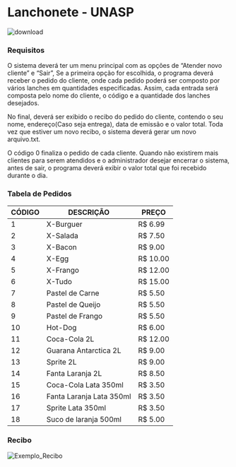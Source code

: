 # Lanchonete - UNASP
![download](https://user-images.githubusercontent.com/61668167/141977496-5ee071b3-267e-41ce-acb8-5d1d288a2308.png)

### Requisitos
O sistema deverá ter um menu principal com as opções de “Atender novo cliente” e “Sair”, Se a primeira opção for escolhida, o programa deverá receber o pedido do cliente, onde cada pedido poderá ser composto por vários lanches em quantidades especificadas. Assim, cada entrada será composta pelo nome do cliente, o código e a quantidade dos lanches desejados. 

No final, deverá ser exibido o recibo do pedido do cliente, contendo o seu nome, endereço(Caso seja entrega), data de emissão e o valor total. Toda vez que estiver um novo recibo, o sistema deverá gerar um novo arquivo.txt.

O código 0 finaliza o pedido de cada cliente. Quando não existirem mais clientes para serem atendidos e o administrador desejar encerrar o sistema, antes de sair, o programa deverá exibir o valor total que foi recebido durante o dia.

### Tabela de Pedidos

| CÓDIGO    |       DESCRIÇÃO                   |  PREÇO  |
| ----------| --------------------------------- | ------- |
|     1     |     X-Burguer                     | R$ 6.99 |
|     2     |     X-Salada                      | R$ 7.50 |
|     3     |     X-Bacon                       | R$ 9.00 |
|     4     |     X-Egg                         | R$ 10.00 |
|     5     |     X-Frango                      | R$ 12.00 |
|     6     |     X-Tudo                        | R$ 15.00 |
|     7     |     Pastel de Carne               | R$ 5.50 |
|     8     |     Pastel de Queijo              | R$ 5.50 |
|     9     |     Pastel de Frango              | R$ 5.50 |
|     10    |     Hot-Dog                       | R$ 6.00 |
|     11    |     Coca-Cola 2L                  | R$ 12.00 |
|     12    |     Guarana Antarctica 2L         | R$ 9.00 |
|     13    |     Sprite 2L                     | R$ 9.00 |
|     14    |     Fanta Laranja 2L              | R$ 8.50 |
|     15    |     Coca-Cola Lata 350ml          | R$ 3.50 |
|     16    |     Fanta Laranja Lata 350ml      | R$ 3.50 |
|     17    |     Sprite Lata 350ml             | R$ 3.50 |
|     18    |     Suco de laranja 500ml         | R$ 5.00 |

### Recibo

![Exemplo_Recibo](https://user-images.githubusercontent.com/61668167/141981753-7beea229-214c-41ea-90e5-411d00560623.png)


